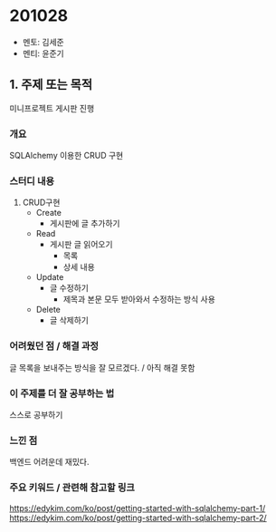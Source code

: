 # 201028

- 멘토: 김세준
- 멘티: 윤준기

## 1. 주제 또는 목적

미니프로젝트 게시판 진행

### 개요

SQLAlchemy 이용한 CRUD 구현

### 스터디 내용

1. CRUD구현
   - Create
     - 게시판에 글 추가하기
   - Read
     - 게시판 글 읽어오기
       - 목록
       - 상세 내용
   - Update
     - 글 수정하기
       - 제목과 본문 모두 받아와서 수정하는 방식 사용
   - Delete
     - 글 삭제하기

### 어려웠던 점 / 해결 과정

글 목록을 보내주는 방식을 잘 모르겠다. / 아직 해결 못함

### 이 주제를 더 잘 공부하는 법

스스로 공부하기

### 느낀 점

백엔드 어려운데 재밌다.

### 주요 키워드 / 관련해 참고할 링크

https://edykim.com/ko/post/getting-started-with-sqlalchemy-part-1/
https://edykim.com/ko/post/getting-started-with-sqlalchemy-part-2/